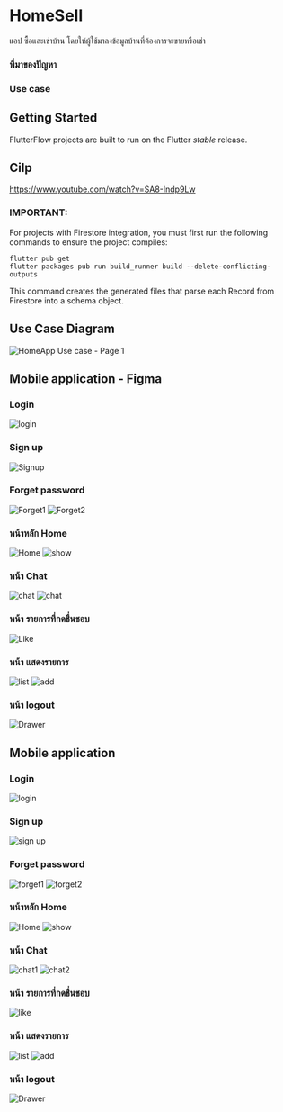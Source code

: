 # HomeSell

แอป ซื้อและเช่าบ้าน โดยให้ผู้ใช้มาลงข้อมูลบ้านที่ต้องการจะขายหรือเช่า

### ที่มาของปัญหา

### Use case

## Getting Started

FlutterFlow projects are built to run on the Flutter _stable_ release.

## Cilp
https://www.youtube.com/watch?v=SA8-Indp9Lw
### IMPORTANT:

For projects with Firestore integration, you must first run the following commands to ensure the project compiles:

```
flutter pub get
flutter packages pub run build_runner build --delete-conflicting-outputs
```

This command creates the generated files that parse each Record from Firestore into a schema object.

## Use Case Diagram
![HomeApp Use case - Page 1](https://user-images.githubusercontent.com/86649939/159619909-2bc51f2d-8f8c-4eb9-bca3-0334bb3698d9.png?width=200&height=200)


## Mobile application - Figma
### Login
![login](https://user-images.githubusercontent.com/86649939/159632892-8b156cb8-0643-4b5f-ae78-a3aad65211d0.PNG)
### Sign up
![Signup](https://user-images.githubusercontent.com/86649939/159632914-fb00a32b-8385-4b75-9c96-eb1107baea3b.PNG)
### Forget password
![Forget1](https://user-images.githubusercontent.com/86649939/159632948-428f4e9c-3da3-4018-86c9-c469a25eac06.PNG)
![Forget2](https://user-images.githubusercontent.com/86649939/159632932-db8d46e5-24b6-4556-a8a0-92a9675e128a.PNG)
### หน้าหลัก Home
![Home](https://user-images.githubusercontent.com/86649939/159633012-e325ebb9-7906-47da-be2a-fec049159c51.PNG)
![show](https://user-images.githubusercontent.com/86649939/159633993-c7c653ee-8a3d-47a6-8688-cf7d78e32840.PNG)
### หน้า Chat
![chat](https://user-images.githubusercontent.com/86649939/159633619-612a7cad-d1b9-4461-9e99-26366127d80b.PNG)
![chat](https://user-images.githubusercontent.com/86649939/159634872-d514885b-fbd1-4bc0-9cc1-7f68d17b99e4.PNG)
### หน้า รายการที่กดชื่นชอบ
![Like](https://user-images.githubusercontent.com/86649939/159634749-e8ea4e7e-79ed-4da1-8240-431b500defcd.PNG)
### หน้า แสดงรายการ
![list](https://user-images.githubusercontent.com/86649939/159634785-48a50a23-915c-49cf-affe-f0b17453705a.PNG)
![add](https://user-images.githubusercontent.com/86649939/159634091-3a67d4f1-12cb-415e-8802-55d085b75b9c.PNG)
### หน้า logout
![Drawer](https://user-images.githubusercontent.com/86649939/159634153-03706112-15cc-4459-a7eb-b0390aab4894.PNG)

## Mobile application
### Login
![login](https://user-images.githubusercontent.com/86649939/159638507-b881e703-1f30-4033-9629-dcf8814249fc.PNG)
### Sign up
![sign up](https://user-images.githubusercontent.com/86649939/159638543-269b17ef-83e9-42a5-8f61-94dcf2992538.PNG)
### Forget password
![forget1](https://user-images.githubusercontent.com/86649939/159638595-26d50cec-111c-451c-a90f-cff302577faa.PNG)
![forget2](https://user-images.githubusercontent.com/86649939/159638604-5b17585a-1ac5-4681-bdd8-9804dcb19424.PNG)
### หน้าหลัก Home
![Home](https://user-images.githubusercontent.com/86649939/159638667-b5bc5e31-61e1-45d4-9f9c-54ab32e5df24.PNG)
![show](https://user-images.githubusercontent.com/86649939/159638676-e539d140-9e00-44f2-84ac-b5868d72b90b.PNG)
### หน้า Chat
![chat1](https://user-images.githubusercontent.com/86649939/159638709-a6e091cd-d34b-42cc-9d3d-4c90ef771f65.PNG)
![chat2](https://user-images.githubusercontent.com/86649939/159638714-d39dfd95-9705-449a-b0b6-46f9798eb661.PNG)
### หน้า รายการที่กดชื่นชอบ
![like](https://user-images.githubusercontent.com/86649939/159638781-050b64fd-7876-4348-b27c-c595a179ae50.PNG)

### หน้า แสดงรายการ
![list](https://user-images.githubusercontent.com/86649939/159638801-70eb7147-4fe5-4e04-8d56-d64a7e050c9d.PNG)
![add](https://user-images.githubusercontent.com/86649939/159638817-875484c4-e4f9-4c0a-859b-7ab5b8fe1be9.PNG)

### หน้า logout
![Drawer](https://user-images.githubusercontent.com/86649939/159638849-a5540024-296f-441e-978a-b12b7893d503.PNG)



